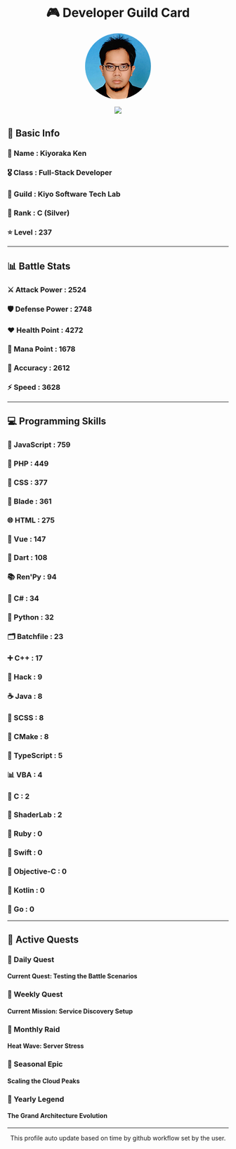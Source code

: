 <div align="center">

# 🎮 Developer Guild Card

<!-- Replace with your profile image -->
<img src="./assets/profile.png" width="150" height="150" style="border-radius: 50%"/>

![](https://komarev.com/ghpvc/?username=Kiyoraka&style=flat)
</div>

##  📌 Basic Info
### 👤 Name : Kiyoraka Ken
### 🎖️ Class : Full-Stack Developer
### 🎪 Guild : Kiyo Software Tech Lab 
### 🥈 Rank : C (Silver)
### ⭐ Level : 237

---
## 📊 Battle Stats

### ⚔️ Attack Power  : 2524 
### 🛡️ Defense Power : 2748 
### ❤️ Health Point  : 4272 
### 🔮 Mana Point    : 1678 
### 🎯 Accuracy      : 2612 
### ⚡ Speed         : 3628

---
## 💻 Programming Skills

### 📜 JavaScript : 759
### 🐘 PHP : 449
### 🎨 CSS : 377
### 🧷 Blade : 361
### 🌐 HTML : 275
### 💚 Vue : 147
### 🎯 Dart : 108
### 📚 Ren'Py : 94
### 🎯 C# : 34
### 🐍 Python : 32
### 🗂️ Batchfile : 23
### ➕ C++ : 17
### 🧬 Hack : 9
### ☕ Java : 8
### 🎨 SCSS : 8
### 🧱 CMake : 8
### 🔷 TypeScript : 5
### 📊 VBA : 4
### 🎯 C : 2
### 📄 ShaderLab : 2
### 💎 Ruby : 0
### 📱 Swift : 0
### 🍎 Objective-C : 0
### 🔰 Kotlin : 0
### 🐹 Go : 0

---
## 📜 Active Quests

### 🌅 Daily Quest

#### Current Quest: Testing the Battle Scenarios

### 📅 Weekly Quest
#### Current Mission: Service Discovery Setup

### 🌙 Monthly Raid
#### Heat Wave: Server Stress

### 🌠 Seasonal Epic
#### Scaling the Cloud Peaks

### 👑 Yearly Legend
#### The Grand Architecture Evolution

---
<div align="center">
  This profile auto update based on time by github workflow set by the user.
</div>